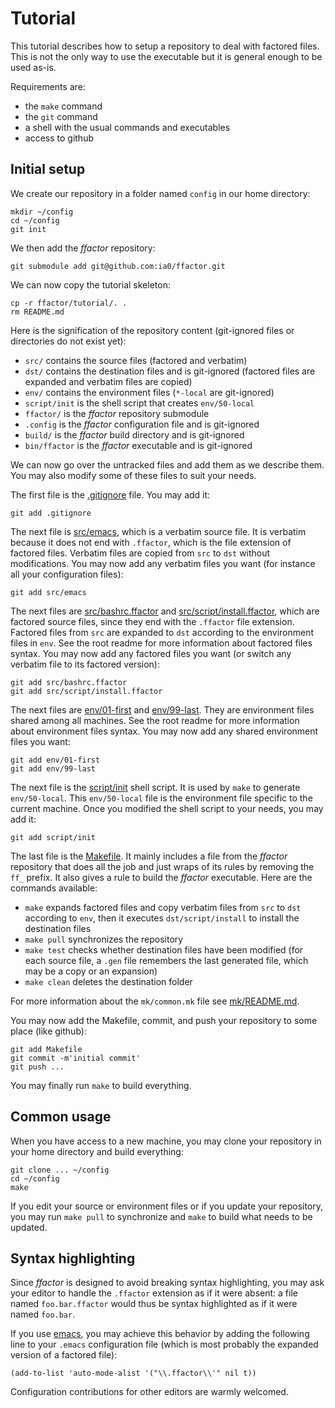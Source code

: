 Tutorial
========

This tutorial describes how to setup a repository to deal with
factored files. This is not the only way to use the executable but it
is general enough to be used as-is.

Requirements are:
- the `make` command
- the `git` command
- a shell with the usual commands and executables
- access to github


Initial setup
-------------

We create our repository in a folder named `config` in our home
directory:

    mkdir ~/config
    cd ~/config
    git init

We then add the *ffactor* repository:

    git submodule add git@github.com:ia0/ffactor.git

We can now copy the tutorial skeleton:

    cp -r ffactor/tutorial/. .
    rm README.md

Here is the signification of the repository content (git-ignored files
or directories do not exist yet):
- `src/` contains the source files (factored and verbatim)
- `dst/` contains the destination files and is git-ignored (factored
  files are expanded and verbatim files are copied)
- `env/` contains the environment files (`*-local` are git-ignored)
- `script/init` is the shell script that creates `env/50-local`
- `ffactor/` is the *ffactor* repository submodule
- `.config` is the *ffactor* configuration file and is git-ignored
- `build/` is the *ffactor* build directory and is git-ignored
- `bin/ffactor` is the *ffactor* executable and is git-ignored

We can now go over the untracked files and add them as we describe
them. You may also modify some of these files to suit your needs.

The first file is the [.gitignore](.gitignore) file. You may add it:

    git add .gitignore

The next file is [src/emacs](src/emacs), which is a verbatim source
file. It is verbatim because it does not end with `.ffactor`, which is
the file extension of factored files. Verbatim files are copied from
`src` to `dst` without modifications. You may now add any verbatim
files you want (for instance all your configuration files):

    git add src/emacs

The next files are [src/bashrc.ffactor](src/bashrc.ffactor) and
[src/script/install.ffactor](src/script/install.ffactor), which are
factored source files, since they end with the `.ffactor` file
extension. Factored files from `src` are expanded to `dst` according
to the environment files in `env`. See the root readme for more
information about factored files syntax. You may now add any factored
files you want (or switch any verbatim file to its factored version):

    git add src/bashrc.ffactor
    git add src/script/install.ffactor

The next files are [env/01-first](env/01-first) and
[env/99-last](env/99-last). They are environment files shared among
all machines. See the root readme for more information about
environment files syntax. You may now add any shared environment files
you want:

    git add env/01-first
    git add env/99-last

The next file is the [script/init](script/init) shell script. It is
used by `make` to generate `env/50-local`. This `env/50-local` file is
the environment file specific to the current machine. Once you
modified the shell script to your needs, you may add it:

    git add script/init

The last file is the [Makefile](Makefile). It mainly includes a file
from the *ffactor* repository that does all the job and just wraps of
its rules by removing the `ff_` prefix. It also gives a rule to build
the *ffactor* executable. Here are the commands available:
- `make` expands factored files and copy verbatim files from
  `src` to `dst` according to `env`, then it executes
  `dst/script/install` to install the destination files
- `make pull` synchronizes the repository
- `make test` checks whether destination files have been modified (for
  each source file, a `.gen` file remembers the last generated file,
  which may be a copy or an expansion)
- `make clean` deletes the destination folder

For more information about the `mk/common.mk` file see
[mk/README.md](/mk).

You may now add the Makefile, commit, and push your repository to some
place (like github):

    git add Makefile
    git commit -m'initial commit'
    git push ...

You may finally run `make` to build everything.


Common usage
------------

When you have access to a new machine, you may clone your repository
in your home directory and build everything:

    git clone ... ~/config
    cd ~/config
    make

If you edit your source or environment files or if you update your
repository, you may run `make pull` to synchronize and `make` to build
what needs to be updated.


Syntax highlighting
-------------------

Since *ffactor* is designed to avoid breaking syntax highlighting, you
may ask your editor to handle the `.ffactor` extension as if it were
absent: a file named `foo.bar.ffactor` would thus be syntax
highlighted as if it were named `foo.bar`.

If you use [emacs](https://en.wikipedia.org/wiki/Emacs), you may
achieve this behavior by adding the following line to your `.emacs`
configuration file (which is most probably the expanded version of a
factored file):

    (add-to-list 'auto-mode-alist '("\\.ffactor\\'" nil t))

Configuration contributions for other editors are warmly welcomed.
